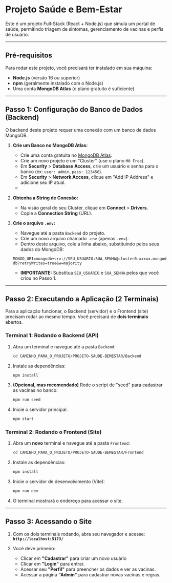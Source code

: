 # Projeto Saúde e Bem-Estar

Este é um projeto Full-Stack (React + Node.js) que simula um portal de saúde, permitindo triagem de sintomas, gerenciamento de vacinas e perfis de usuário.

---

## Pré-requisitos

Para rodar este projeto, você precisará ter instalado em sua máquina:

* **Node.js** (versão 16 ou superior)
* **npm** (geralmente instalado com o Node.js)
* Uma conta **MongoDB Atlas** (o plano gratuito é suficiente)

---

## Passo 1: Configuração do Banco de Dados (Backend)

O backend deste projeto requer uma conexão com um banco de dados MongoDB.

1.  **Crie um Banco no MongoDB Atlas:**
    * Crie uma conta gratuita no [MongoDB Atlas](https://www.mongodb.com/cloud/atlas).
    * Crie um novo projeto e um "Cluster" (use o plano `M0 Free`).
    * Em **Security** > **Database Access**, crie um usuário e senha para o banco (ex: `user: admin`, `pass: 123456`).
    * Em **Security** > **Network Access**, clique em "Add IP Address" e adicione seu IP atual.
    * 
2.  **Obtenha a String de Conexão:**
    * Na visão geral do seu Cluster, clique em **Connect** > **Drivers**.
    * Copie a **Connection String** (URL).

3.  **Crie o arquivo `.env`:**
    * Navegue até a pasta `Backend` do projeto.
    * Crie um novo arquivo chamado `.env` (apenas `.env`).
    * Dentro deste arquivo, cole a linha abaixo, substituindo pelos seus dados do MongoDB:

    ```
    MONGO_URI=mongodb+srv://SEU_USUARIO:SUA_SENHA@cluster0.xxxxx.mongodb.net/saude-db?retryWrites=true&w=majority
    ```
    * **IMPORTANTE:** Substitua `SEU_USUARIO` e `SUA_SENHA` pelos que você criou no Passo 1.

---

## Passo 2: Executando a Aplicação (2 Terminais)

Para a aplicação funcionar, o Backend (servidor) e o Frontend (site) precisam rodar ao mesmo tempo. Você precisará de **dois terminais** abertos.

### Terminal 1: Rodando o Backend (API)

1.  Abra um terminal e navegue até a pasta `Backend`:
    ```bash
    cd CAMINHO_PARA_O_PROJETO/PROJETO-SAUDE-BEMESTAR/Backend
    ```
2.  Instale as dependências:
    ```bash
    npm install
    ```
3.  **(Opcional, mas recomendado)** Rode o script de "seed" para cadastrar as vacinas no banco:
    ```bash
    npm run seed
    ```


4.  Inicie o servidor principal:
    ```bash
    npm start
    ```

### Terminal 2: Rodando o Frontend (Site)

1.  Abra um **novo** terminal e navegue até a pasta `Frontend`:
    ```bash
    cd CAMINHO_PARA_O_PROJETO/PROJETO-SAUDE-BEMESTAR/Frontend
    ```
2.  Instale as dependências:
    ```bash
    npm install
    ```
3.  Inicie o servidor de desenvolvimento (Vite):
    ```bash
    npm run dev
    ```
4.  O terminal mostrará o endereço para acessar o site.

---

## Passo 3: Acessando o Site

1.  Com os dois terminais rodando, abra seu navegador e acesse:
    **`http://localhost:5173/`**

2.  Você deve primeiro:
    * Clicar em **"Cadastrar"** para criar um novo usuário 
    * Clicar em **"Login"** para entrar.
    * Acessar seu **"Perfil"** para preencher os dados e ver as vacinas.
    * Acessar a página **"Admin"** para cadastrar novas vacinas e regras.
